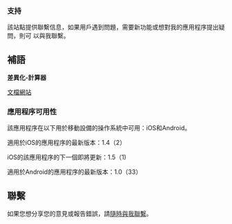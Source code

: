 ### 支持

該站點提供聯繫信息，如果用戶遇到問題，需要新功能或想對我的應用程序提出疑問，則可
以與我聯繫。

## 補語

**差異化-計算器**

[文檔網站](https://www.taketechease.com/differentiation/differentiation-calculator-zh-tw.html)

### 應用程序可用性

該應用程序在以下用於移動設備的操作系統中可用：iOS和Android。

適用於iOS的應用程序的最新版本：1.4（2）

iOS的該應用程序的下一個即將更新：1.5（1)

適用於Android的應用程序的最新版本：1.0（33）

## 聯繫
如果您想分享您的意見或報告錯誤，請[隨時與我聯繫](mailto:i.d.kosinska@gmail.com)。





